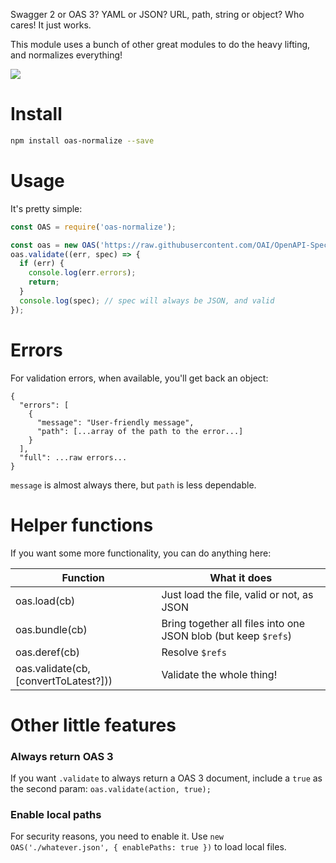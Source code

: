 Swagger 2 or OAS 3? YAML or JSON? URL, path, string or object? Who cares! It just works.

This module uses a bunch of other great modules to do the heavy lifting, and normalizes everything!

[![](https://cl.ly/1h271F1M1e2T/Untitled-2.png)](http://readme.io)

# Install

```bash
npm install oas-normalize --save
```

# Usage

It's pretty simple:

```javascript
const OAS = require('oas-normalize');

const oas = new OAS('https://raw.githubusercontent.com/OAI/OpenAPI-Specification/master/examples/v3.0/petstore-expanded.yaml'); // Or a string, pathname, JSON blob, whatever
oas.validate((err, spec) => {
  if (err) {
    console.log(err.errors);
    return;
  }
  console.log(spec); // spec will always be JSON, and valid
});
```

# Errors

For validation errors, when available, you'll get back an object:

```
{
  "errors": [
    {
      "message": "User-friendly message",
      "path": [...array of the path to the error...]
    }
  ],
  "full": ...raw errors...
}
```

`message` is almost always there, but `path` is less dependable.

# Helper functions

If you want some more functionality, you can do anything here:

| Function       | What it does                                                   |
|----------------|----------------------------------------------------------------|
| oas.load(cb)      | Just load the file, valid or not, as JSON                      |
| oas.bundle(cb)    | Bring together all files into one JSON blob (but keep `$refs`) |
| oas.deref(cb)     | Resolve `$refs`                                                |
| oas.validate(cb, [convertToLatest?]))  | Validate the whole thing!                |

# Other little features

### Always return OAS 3

If you want `.validate` to always return a OAS 3 document, include a `true` as the second param: `oas.validate(action, true);`

### Enable local paths

For security reasons, you need to enable it. Use `new OAS('./whatever.json', { enablePaths: true })` to load local files.

